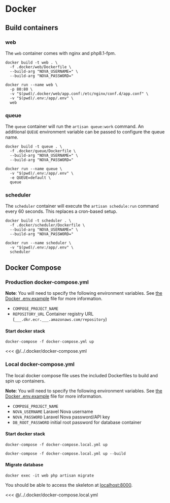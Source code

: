 # Docker

## Build containers

### web

The `web` container comes with nginx and php8.1-fpm.

```shell
docker build -t web . \
  -f .docker/web/Dockerfile \
  --build-arg "NOVA_USERNAME=" \
  --build-arg "NOVA_PASSWORD="
```

```shell
docker run --name web \
  -p 80:80 \
  -v "$(pwd)/.docker/web/app.conf:/etc/nginx/conf.d/app.conf" \
  -v "$(pwd)/.env:/app/.env" \
  web
```

### queue

The `queue` container will run the `artisan queue:work` command. An additional `QUEUE` environment variable can be passed to configure the queue name.

```shell
docker build -t queue . \
  -f .docker/queue/Dockerfile \
  --build-arg "NOVA_USERNAME=" \
  --build-arg "NOVA_PASSWORD="
```

```shell
docker run --name queue \
  -v "$(pwd)/.env:/app/.env" \
  -e QUEUE=default \
  queue
```

### scheduler

The `scheduler` container will execute the `artisan schedule:run` command every 60 seconds. This replaces a cron-based setup.

```shell
docker build -t scheduler . \
  -f .docker/scheduler/Dockerfile \
  --build-arg "NOVA_USERNAME=" \
  --build-arg "NOVA_PASSWORD="
```

```shell
docker run --name scheduler \
  -v "$(pwd)/.env:/app/.env" \
  scheduler
```

## Docker Compose

### Production docker-compose.yml

**Note**: You will need to specify the following environment variables.  See [the Docker .env.example](/.docker/.env.example) file for more information.

- `COMPOSE_PROJECT_NAME`
- `REPOSITORY_URL` Container registry URL (`___.dkr.ecr.___.amazonaws.com/repository`)

#### Start docker stack

```shell
docker-compose -f docker-compose.yml up
```

<<< @/../.docker/docker-compose.yml

### Local docker-compose.yml

The local docker compose file uses the included Dockerfiles to build and spin up containers.

**Note**: You will need to specify the following environment variables.  See [the Docker .env.example](/.docker/.env.example) file for more information.

- `COMPOSE_PROJECT_NAME`
- `NOVA_USERNAME` Laravel Nova username
- `NOVA_PASSWORD` Laravel Nova password/API key
- `DB_ROOT_PASSWORD` initial root password for database container

#### Start docker stack

```shell
docker-compose -f docker-compose.local.yml up
```

```shell
docker-compose -f docker-compose.local.yml up --build
```

#### Migrate database

```shell
docker exec -it web php artisan migrate
```

You should be able to access the skeleton at [localhost:8000](http://localhost:8000).

<<< @/../.docker/docker-compose.local.yml
